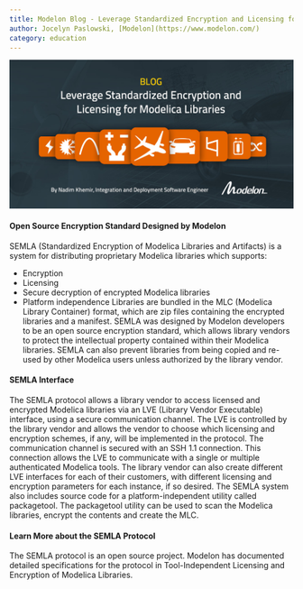 ```yaml
---
title: Modelon Blog - Leverage Standardized Encryption and Licensing for Modelica Libraries
author: Jocelyn Paslowski, [Modelon](https://www.modelon.com/)
category: education
---
```

![semla](modelon-semla.jpg)

#### Open Source Encryption Standard Designed by Modelon
SEMLA (Standardized Encryption of Modelica Libraries and Artifacts) is a system for distributing proprietary Modelica libraries which supports:
-	Encryption
-	Licensing
-	Secure decryption of encrypted Modelica libraries
-	Platform independence
Libraries are bundled in the MLC (Modelica Library Container) format, which are zip files containing the encrypted libraries and a manifest.
SEMLA was designed by Modelon developers to be an open source encryption standard, which allows library vendors to protect the intellectual property contained within their Modelica libraries. SEMLA can also prevent libraries from being copied and re-used by other Modelica users unless authorized by the library vendor.

#### SEMLA Interface
The SEMLA protocol allows a library vendor to access licensed and encrypted Modelica libraries via an LVE (Library Vendor Executable) interface, using a secure communication channel. The LVE is controlled by the library vendor and allows the vendor to choose which licensing and encryption schemes, if any, will be implemented in the protocol.
The communication channel is secured with an SSH 1.1 connection. This connection allows the LVE to communicate with a single or multiple authenticated Modelica tools. The library vendor can also create different LVE interfaces for each of their customers, with different licensing and encryption parameters for each instance, if so desired.
The SEMLA system also includes source code for a platform-independent utility called packagetool. The packagetool utility can be used to scan the Modelica libraries, encrypt the contents and create the MLC.

#### Learn More about the SEMLA Protocol
The SEMLA protocol is an open source project. Modelon has documented detailed specifications for the protocol in Tool-Independent Licensing and Encryption of Modelica Libraries.
